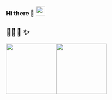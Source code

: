 ### Hi there 🦄 <img src="https://media.giphy.com/media/hvRJCLFzcasrR4ia7z/giphy.gif" width="25px">

## 🐷💗🐏 ✨

<img align="" style="with:49%" height="137px" src="https://github-readme-stats.vercel.app/api?username=fangtianq&hide_title=true&hide_border=true&show_icons=true&include_all_commits=true&line_height=21&bg_color=0,EC6C6C,FFD479,FFFC79,73FA79&theme=graywhite&locale=cn" /><img align="" style="with:49%"  height="137px" src="https://github-readme-stats.vercel.app/api/top-langs/?username=fangtianq&hide_title=true&hide_border=true&layout=compact&bg_color=0,73FA79,73FDFF,D783FF&theme=graywhite&locale=cn" />
